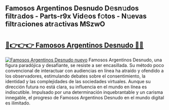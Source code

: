 ## Famosos Argentinos Desnudo D𝚎sn𝚞dos filtr𝚊dos - Parts-r9x Vid𝚎os f𝚘tos - N𝚞evas filtr𝚊ciones atr𝚊ctivas MSzwO

# <h2><a href="http://mb9ggiz.tromn.icu/?c=Famosos+Argentinos+Desnudo">🔗👉👉👉 Famosos Argentinos Desnudo 🔗🔗</a></h2>

[![Famosos Argentinos Desnudo nuevo](https://i.imgur.com/pEAQMta.gif)](http://mb9ggiz.tromn.icu/?c=Famosos+Argentinos+Desnudo)
Famosos Argentinos Desnudo, una figura paradójica y desafiante, se resiste a ser encasillada. Su método poco convencional de interactuar con audiencias en línea ha atraído y ofendido a los observadores, estimulando debates sobre el consentimiento, la identidad y las complejidades de las sociedades virtuales. Aunque su dirección futura no está clara, su influencia en el mundo en línea es indiscutible. Impulsado por una determinación inquebrantable y un carisma innegable, el progreso de Famosos Argentinos Desnudo en el mundo digital es ilimitado.
